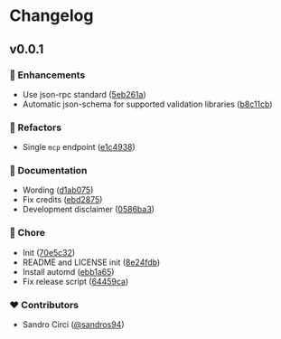 # Changelog


## v0.0.1


### 🚀 Enhancements

- Use json-rpc standard ([5eb261a](https://github.com/sandros94/h3-mcp/commit/5eb261a))
- Automatic json-schema for supported validation libraries ([b8c11cb](https://github.com/sandros94/h3-mcp/commit/b8c11cb))

### 💅 Refactors

- Single `mcp` endpoint ([e1c4938](https://github.com/sandros94/h3-mcp/commit/e1c4938))

### 📖 Documentation

- Wording ([d1ab075](https://github.com/sandros94/h3-mcp/commit/d1ab075))
- Fix credits ([ebd2875](https://github.com/sandros94/h3-mcp/commit/ebd2875))
- Development disclaimer ([0586ba3](https://github.com/sandros94/h3-mcp/commit/0586ba3))

### 🏡 Chore

- Init ([70e5c32](https://github.com/sandros94/h3-mcp/commit/70e5c32))
- README and LICENSE init ([8e24fdb](https://github.com/sandros94/h3-mcp/commit/8e24fdb))
- Install automd ([ebb1a65](https://github.com/sandros94/h3-mcp/commit/ebb1a65))
- Fix release script ([64459ca](https://github.com/sandros94/h3-mcp/commit/64459ca))

### ❤️ Contributors

- Sandro Circi ([@sandros94](https://github.com/sandros94))

